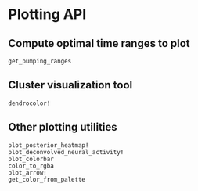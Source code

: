 # Plotting API

## Compute optimal time ranges to plot
```@docs
get_pumping_ranges
```

## Cluster visualization tool
```@docs
dendrocolor!
```

## Other plotting utilities
```@docs
plot_posterior_heatmap!
plot_deconvolved_neural_activity!
plot_colorbar
color_to_rgba
plot_arrow!
get_color_from_palette
```
